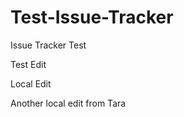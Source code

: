 Test-Issue-Tracker
==================

Issue Tracker Test

Test Edit

Local Edit

Another local edit from Tara
